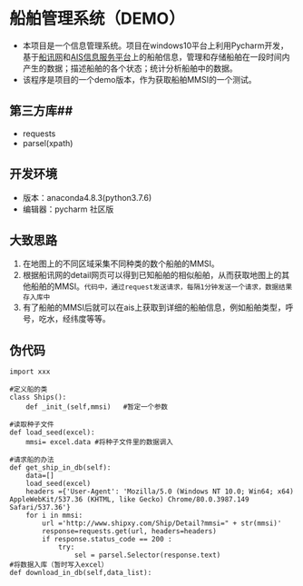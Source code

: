 # 船舶管理系统（DEMO） #
- 本项目是一个信息管理系统。项目在windows10平台上利用Pycharm开发，基于[船讯网](http://http://www.shipxy.com/)和[AIS信息服务平台](http://www.ais.msa.gov.cn/hsj/)上的船舶信息，管理和存储船舶在一段时间内产生的数据；描述船舶的各个状态；统计分析船舶中的数据。
- 该程序是项目的一个demo版本，作为获取船舶MMSI的一个测试。


## 第三方库##
- requests
- parsel(xpath)
## 开发环境 ##
- 版本：anaconda4.8.3(python3.7.6)
- 编辑器：pycharm 社区版
## 大致思路 ##
1. 在地图上的不同区域采集不同种类的数个船舶的MMSI。
2. 根据船讯网的detail网页可以得到已知船舶的相似船舶，从而获取地图上的其他船舶的MMSI。`代码中，通过request发送请求，每隔1分钟发送一个请求，数据结果存入库中`
3. 有了船舶的MMSI后就可以在ais上获取到详细的船舶信息，例如船舶类型，呼号，吃水，经纬度等等。

## 伪代码 ##
	import xxx
	
	#定义船的类
	class Ships():
		def _init_(self,mmsi)	#暂定一个参数

	#读取种子文件
	def load_seed(excel):
		mmsi= excel.data #将种子文件里的数据调入

	#请求船的办法
	def get_ship_in_db(self):
		data=[] 
		load_seed(excel)
		headers ={'User-Agent': 'Mozilla/5.0 (Windows NT 10.0; Win64; x64) AppleWebKit/537.36 (KHTML, like Gecko) Chrome/80.0.3987.149 Safari/537.36'}
		for i in mmsi:
			url ='http://www.shipxy.com/Ship/Detail?mmsi=" + str(mmsi)'
			response=requests.get(url, headers=headers)
			if response.status_code == 200 :
				try:
					sel = parsel.Selector(response.text)
	#将数据入库（暂时写入excel）
	def download_in_db(self,data_list):
	
	
	
	